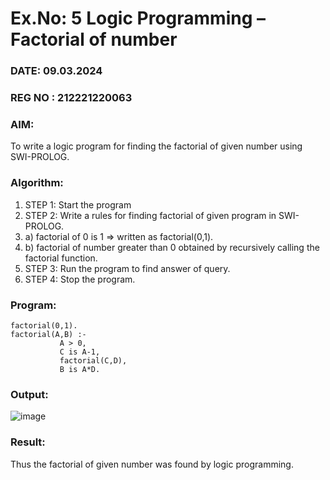 # Ex.No: 5   Logic Programming – Factorial of number  

### DATE:  09.03.2024

### REG NO : 212221220063

### AIM: 
To  write  a logic program for finding the factorial of given number using SWI-PROLOG. 

### Algorithm:
1. STEP 1: Start the program
2. STEP 2:  Write a rules for finding factorial of given program in SWI-PROLOG.
3.   a)	factorial of 0 is 1 => written as factorial(0,1).
4.   b)	factorial of number greater than 0 obtained by recursively calling the factorial    function.
5. STEP 3: Run the program  to find answer of  query.
6. STEP 4: Stop the program.

### Program:

```
factorial(0,1).
factorial(A,B) :-  
           A > 0, 
           C is A-1,
           factorial(C,D),
           B is A*D.
```




### Output:
![image](https://github.com/Yugendaran/AI_Lab_2023-24/assets/128135616/e89c7ee8-2d95-4113-a858-69d29ea95155)




### Result:
Thus the factorial of given number was found by logic programming. 

